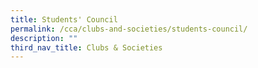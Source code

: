 ```yaml
---
title: Students' Council
permalink: /cca/clubs-and-societies/students-council/
description: ""
third_nav_title: Clubs & Societies
---
```

